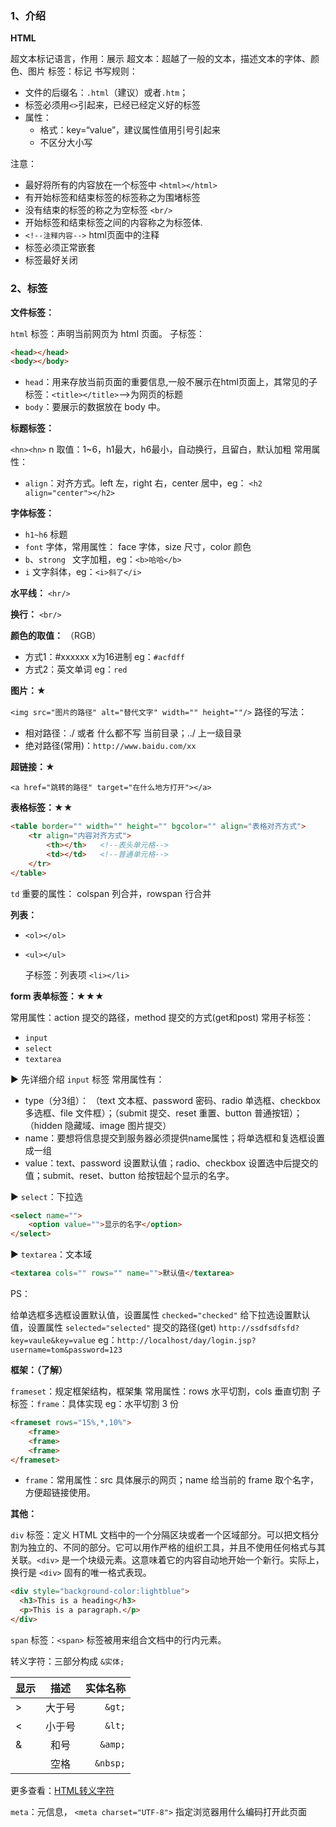 ### 1、介绍

**HTML**

超文本标记语言，作用：展示
超文本：超越了一般的文本，描述文本的字体、颜色、图片
标签：标记
书写规则：

- 文件的后缀名：`.html`（建议）或者`.htm`；
- 标签必须用`<>`引起来，已经已经定义好的标签
- 属性：
  -  格式：key=“value”，建议属性值用引号引起来
  -  不区分大小写

注意：

- 最好将所有的内容放在一个标签中 `<html></html>`
- 有开始标签和结束标签的标签称之为围堵标签
- 没有结束的标签的称之为空标签  `<br/>`
- 开始标签和结束标签之间的内容称之为标签体.
- `<!--注释内容-->` html页面中的注释
- 标签必须正常嵌套
- 标签最好关闭

### 2、标签

**文件标签：**

`html` 标签：声明当前网页为 html 页面。
子标签：
``` html
<head></head>
<body></body>
```
- `head`：用来存放当前页面的重要信息,一般不展示在html页面上，其常见的子标签：`<title></title>`——>为网页的标题
- `body`：要展示的数据放在 body 中。

**标题标签：**

`<hn><hn>` n 取值：1~6，h1最大，h6最小，自动换行，且留白，默认加粗
常用属性：
	
- `align`：对齐方式。left 左，right  右，center 居中，eg： `<h2 align="center"></h2>`

**字体标签：**

- `h1~h6` 标题
- `font` 字体，常用属性： face 字体，size 尺寸，color 颜色
- `b`、`strong ` 文字加粗，eg：`<b>哈哈</b>`
- `i` 文字斜体，eg：`<i>斜了</i>`

**水平线：** `<hr/>`

**换行：** `<br/>`

**颜色的取值：** （RGB）

- 方式1：#xxxxxx  x为16进制  eg：`#acfdff`
- 方式2：英文单词  eg：`red`

**图片：★**

`<img src="图片的路径" alt="替代文字" width="" height=""/>`
路径的写法：

- 相对路径：./ 或者 什么都不写  当前目录；../ 上一级目录
- 绝对路径(常用)：`http://www.baidu.com/xx`

**超链接：★**

`<a href="跳转的路径" target="在什么地方打开"></a>`

**表格标签：★★**

``` html
<table border="" width="" height="" bgcolor="" align="表格对齐方式">
	<tr align="内容对齐方式">
		<th></th>  	<!--表头单元格-->
		<td></td> 	<!--普通单元格-->
	</tr>
</table>
```
`td` 重要的属性： colspan 列合并，rowspan 行合并

**列表：**

- `<ol></ol>`
- `<ul></ul>`

  子标签：列表项  `<li></li>`

**form 表单标签：★★★**

常用属性：action 提交的路径，method 提交的方式(get和post)
常用子标签：

- `input`
- `select`
- `textarea`

▶ 先详细介绍 `input` 标签
常用属性有：

- type（分3组）： （text 文本框、password 密码、radio 单选框、checkbox 多选框、file 文件框）；（submit 提交、reset 重置、button 普通按钮）；（hidden 隐藏域、image 图片提交）
- name：要想将信息提交到服务器必须提供name属性；将单选框和复选框设置成一组
- value：text、password  设置默认值；radio、checkbox 设置选中后提交的值；submit、reset、button 给按钮起个显示的名字。

▶ `select`：下拉选
``` html
<select name="">
	<option value="">显示的名字</option>
</select>
```

▶ `textarea`：文本域
``` html
<textarea cols="" rows="" name="">默认值</textarea>
```

PS：

给单选框多选框设置默认值，设置属性 `checked="checked"`
给下拉选设置默认值，设置属性 `selected="selected"`
提交的路径(get) `http://ssdfsdfsfd?key=vaule&key=value`  eg：`http://localhost/day/login.jsp?username=tom&password=123`

**框架：（了解）**

`frameset`：规定框架结构，框架集
常用属性：rows 水平切割，cols 垂直切割
子标签：`frame`：具体实现
eg：水平切割 3 份
``` html
<frameset rows="15%,*,10%">
	<frame>
	<frame>
	<frame>
</frameset>
```

- `frame`：常用属性：src 具体展示的网页；name 给当前的 frame 取个名字，方便超链接使用。

**其他：**

`div` 标签：定义 HTML 文档中的一个分隔区块或者一个区域部分。可以把文档分割为独立的、不同的部分。它可以用作严格的组织工具，并且不使用任何格式与其关联。`<div>` 是一个块级元素。这意味着它的内容自动地开始一个新行。实际上，换行是 `<div>` 固有的唯一格式表现。
``` html
<div style="background-color:lightblue">
  <h3>This is a heading</h3>
  <p>This is a paragraph.</p>
</div>
```

`span` 标签：`<span>` 标签被用来组合文档中的行内元素。

转义字符：三部分构成 `&实体;`

| 显示 |  描述  | 实体名称 |
| ---- | :----: | -------: |
| >    | 大于号 |   `&gt;` |
| <    | 小于号 |   `&lt;` |
| &    |  和号  |  `&amp;` |
|      |  空格  | `&nbsp;` |

更多查看：[HTML转义字符](http://tool.oschina.net/commons?type=2)

`meta`：元信息， `<meta charset="UTF-8">` 指定浏览器用什么编码打开此页面
